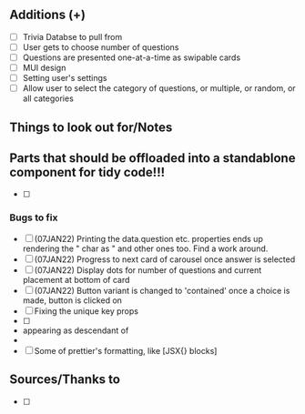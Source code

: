 ## Additions (+)

- [ ] Trivia Databse to pull from
- [ ] User gets to choose number of questions
- [ ] Questions are presented one-at-a-time as swipable cards
- [ ] MUI design
- [ ] Setting user's settings
- [ ] Allow user to select the category of questions, or multiple, or random, or all categories

## Things to look out for/Notes

## Parts that should be offloaded into a standablone component for tidy code!!!

- [ ]

### Bugs to fix

- [ ] (07JAN22) Printing the data.question etc. properties ends up rendering the " char as &quot; and other ones too. Find a work around.
- [ ] (07JAN22) Progress to next card of carousel once answer is selected
- [ ] (07JAN22) Display dots for number of questions and current placement at bottom of card
- [ ] (07JAN22) Button variant is changed to 'contained' once a choice is made, button is clicked on
- [ ] Fixing the unique key props
- [ ] <li> appearing as descendant of <li>
- [ ] Some of prettier's formatting, like [JSX{} blocks]

## Sources/Thanks to

- [ ]
